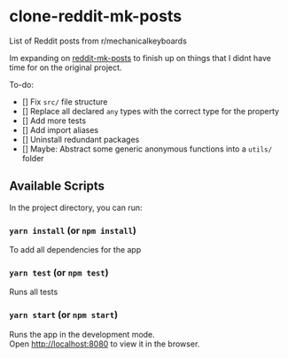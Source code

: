 # clone-reddit-mk-posts
List of Reddit posts from r/mechanicalkeyboards

Im expanding on [reddit-mk-posts](https://github.com/travissanon/reddit-mk-posts) to finish up on things that I didnt have time for on the original project.

To-do:
- [] Fix `src/` file structure
- [] Replace all declared `any` types with the correct type for the property
- [] Add more tests
- [] Add import aliases
- [] Uninstall redundant packages
- [] Maybe: Abstract some generic anonymous functions into a `utils/` folder

## Available Scripts

In the project directory, you can run:

### `yarn install` (or `npm install`)

To add all dependencies for the app

### `yarn test` (or `npm test`)

Runs all tests

### `yarn start` (or `npm start`)

Runs the app in the development mode.<br>
Open [http://localhost:8080](http://localhost:8080) to view it in the browser.
